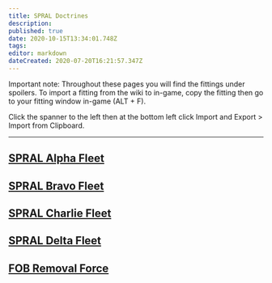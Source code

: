 ```yaml
---
title: SPRAL Doctrines
description: 
published: true
date: 2020-10-15T13:34:01.748Z
tags: 
editor: markdown
dateCreated: 2020-07-20T16:21:57.347Z
---
```


Important note: Throughout these pages you will find the fittings under spoilers. To import a fitting from the wiki to in-game, copy the fitting then go to your fitting window in-game (ALT + F).

Click the spanner to the left then at the bottom left click Import and Export > Import from Clipboard.

---
## [SPRAL Alpha Fleet](/community/doctrines/SPRAL-Doctrines/SPRAL-Alpha-Fleet)
## [SPRAL Bravo Fleet](/community/doctrines/SPRAL-Doctrines/SPRAL-Bravo-Fleet)
## [SPRAL Charlie Fleet](/community/doctrines/SPRAL-Doctrines/SPRAL-Charlie-Fleet)
## [SPRAL Delta Fleet](/community/doctrines/SPRAL-Doctrines/SPRAL-Delta-Fleet)
## [FOB Removal Force](/community/doctrines/SPRAL-Doctrines/FOB-Removal-Force)
